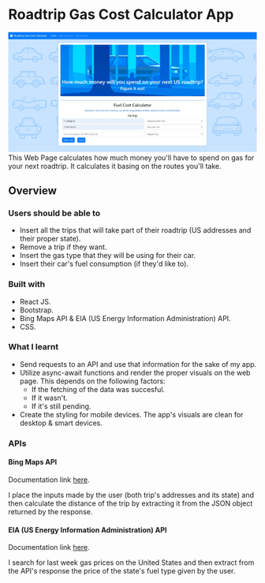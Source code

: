 # Roadtrip Gas Cost Calculator App
![Page Example](/roadtrip-gas-cost/src/img/sample-page.jpg)
This Web Page calculates how much money you'll have to spend on gas for your next roadtrip. It calculates it basing on the routes you'll take.

## Overview
### Users should be able to
- Insert all the trips that will take part of their roadtrip (US addresses and their proper state).
- Remove a trip if they want.
- Insert the gas type that they will be using for their car.
- Insert their car's fuel consumption (if they'd like to).

### Built with
- React JS.
- Bootstrap.
- Bing Maps API & EIA (US Energy Information Administration) API.
- CSS.

### What I learnt
- Send requests to an API and use that information for the sake of my app.
- Utilize async-await functions and render the proper visuals on the web page. This depends on the following factors: 
    - If the fetching of the data was succesful. 
    - If it wasn't.
    - If it's still pending.
- Create the styling for mobile devices. The app's visuals are clean for desktop & smart devices. 

### APIs
#### Bing Maps API
Documentation link [here](https://learn.microsoft.com/en-us/bingmaps/rest-services/routes/calculate-a-route?redirectedfrom=MSDN).

I place the inputs made by the user (both trip's addresses and its state) and then calculate the distance of the trip by extracting it from the JSON object returned by the response.

#### EIA (US Energy Information Administration) API
Documentation link [here](https://www.eia.gov/opendata/documentation.php).

I search for last week gas prices on the United States and then extract from the API's response the price of the state's fuel type given by the user.
